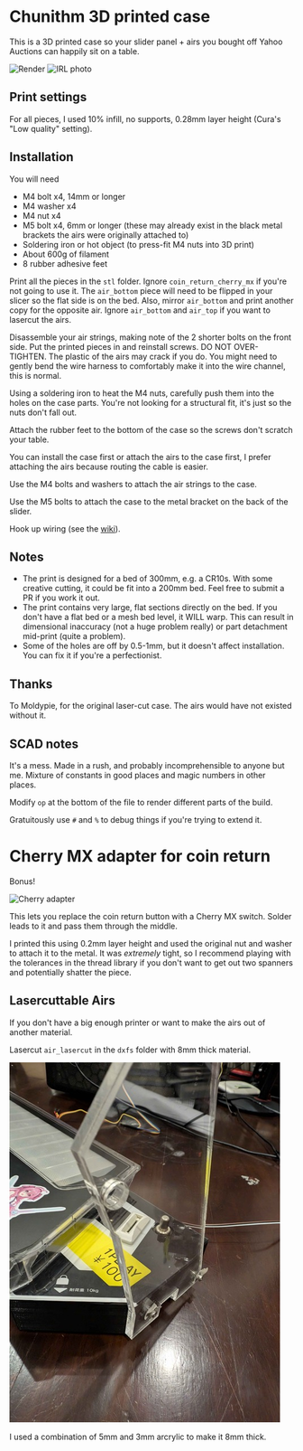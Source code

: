 # Chunithm 3D printed case

This is a 3D printed case so your slider panel + airs you bought off Yahoo
Auctions can happily sit on a table.

![Render](./img/render.png)
![IRL photo](./img/controller.jpg)

## Print settings
For all pieces, I used 10% infill, no supports, 0.28mm layer height (Cura's
"Low quality" setting).

## Installation
You will need
- M4 bolt x4, 14mm or longer
- M4 washer x4
- M4 nut x4
- M5 bolt x4, 6mm or longer (these may already exist in the black metal brackets
  the airs were originally attached to)
- Soldering iron or hot object (to press-fit M4 nuts into 3D print)
- About 600g of filament
- 8 rubber adhesive feet

Print all the pieces in the `stl` folder. Ignore `coin_return_cherry_mx` if
you're not going to use it. The `air_bottom` piece will need to be flipped in
your slicer so the flat side is on the bed. Also, mirror `air_bottom` and print
another copy for the opposite air. Ignore `air_bottom` and `air_top` if you want to
lasercut the airs.

Disassemble your air strings, making note of the 2 shorter bolts on the front
side. Put the printed pieces in and reinstall screws. DO NOT OVER-TIGHTEN. The
plastic of the airs may crack if you do. You might need to gently bend the wire
harness to comfortably make it into the wire channel, this is normal.

Using a soldering iron to heat the M4 nuts, carefully push them into the holes on
the case parts. You're not looking for a structural fit, it's just so
the nuts don't fall out.

Attach the rubber feet to the bottom of the case so the screws don't scratch
your table.

You can install the case first or attach the airs to the case first, I prefer
attaching the airs because routing the cable is easier.

Use the M4 bolts and washers to attach the air strings to the case.

Use the M5 bolts to attach the case to the metal bracket on the back of the
slider.

Hook up wiring (see the [wiki](https://rhythm-cons.wiki/w/Chunithm)).

## Notes
- The print is designed for a bed of 300mm, e.g. a CR10s. With some creative
  cutting, it could be fit into a 200mm bed. Feel free to submit a PR if you
  work it out.
- The print contains very large, flat sections directly on the bed. If you don't
  have a flat bed or a mesh bed level, it WILL warp. This can result in
  dimensional inaccuracy (not a huge problem really) or part detachment
  mid-print (quite a problem).
- Some of the holes are off by 0.5-1mm, but it doesn't affect installation. You
  can fix it if you're a perfectionist.

## Thanks
To Moldypie, for the original laser-cut case. The airs would have not existed
without it.

## SCAD notes
It's a mess. Made in a rush, and probably incomprehensible to anyone but me.
Mixture of constants in good places and magic numbers in other places.

Modify `op` at the bottom of the file to render different parts of the build.

Gratuitously use `#` and `%` to debug things if you're trying to extend it.

# Cherry MX adapter for coin return
Bonus!

![Cherry adapter](./img/cherry.jpg)

This lets you replace the coin return button with a Cherry MX switch. Solder
leads to it and pass them through the middle.

I printed this using 0.2mm layer height and used the original nut and washer
to attach it to the metal. It was _extremely_ tight, so I recommend playing with
the tolerances in the thread library if you don't want to get out two spanners
and potentially shatter the piece.

## Lasercuttable Airs

If you don't have a big enough printer or want to make the airs out of another material.

Lasercut `air_lasercut` in the `dxfs` folder with 8mm thick material.

![arcrylic air](./img/arcrylic.jpg)

I used a combination of 5mm and 3mm arcrylic to make it 8mm thick.
